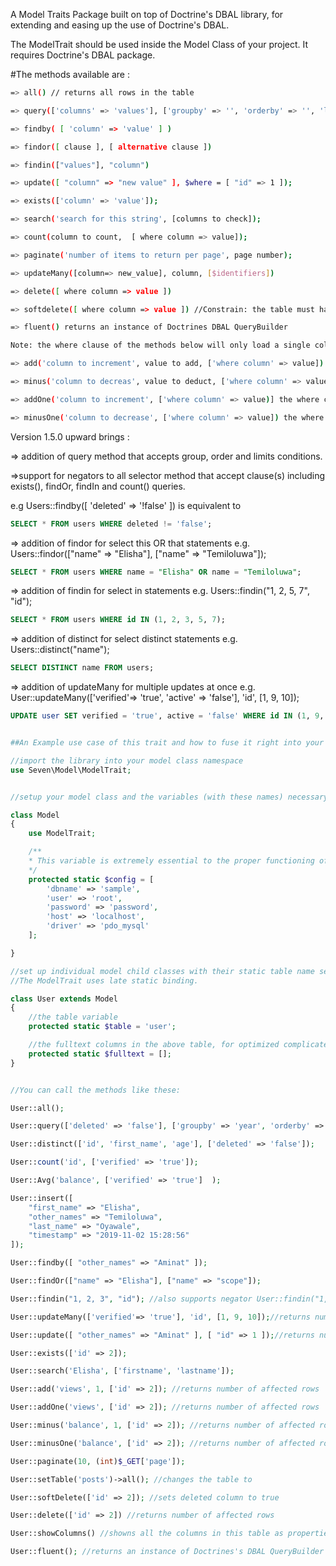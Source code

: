 A Model Traits Package built on top of Doctrine's DBAL library, for extending and easing up the use of Doctrine's DBAL.

The ModelTrait should be used inside the Model Class of your project. It requires Doctrine's DBAL package.



#The methods available are :

```bash
=> all() // returns all rows in the table 

=> query(['columns' => 'values'], ['groupby' => '', 'orderby' => '', 'limit' => 10]);

=> findby( [ 'column' => 'value' ] )

=> findor([ clause ], [ alternative clause ])

=> findin(["values"], "column")

=> update([ "column" => "new value" ], $where = [ "id" => 1 ]);

=> exists(['column' => 'value']);

=> search('search for this string', [columns to check]);

=> count(column to count,  [ where column => value]);

=> paginate('number of items to return per page', page number);

=> updateMany([column=> new_value], column, [$identifiers])

=> delete([ where column => value ])

=> softdelete([ where column => value ]) //Constrain: the table must have a deleted column , which will be set to true; else it will return a fatal error.

=> fluent() returns an instance of Doctrines DBAL QueryBuilder

Note: the where clause of the methods below will only load a single column condition i.e. "column = ?"

=> add('column to increment', value to add, ['where column' => value]) 

=> minus('column to decreas', value to deduct, ['where column' => value]) the where clause only loads a single "column = ?"

=> addOne('column to increment', ['where column' => value)] the where clause only loads a sing "column = ?"

=> minusOne('column to decrease', ['where column' => value]) the where clause only loads a sing "column = ?"

```

Version 1.5.0 upward brings :

=> addition of query method that accepts group, order and limits conditions.

=>support for negators to all selector method that accept clause(s) including exists(), findOr, findIn and count() queries.

e.g Users::findby([ 'deleted' => '!false' ]) is equivalent to 

```sql 
SELECT * FROM users WHERE deleted != 'false';
```

=> addition of findor for select this OR that statements
e.g. Users::findor(["name" => "Elisha"], ["name" => "Temiloluwa"]);
```sql 
SELECT * FROM users WHERE name = "Elisha" OR name = "Temiloluwa";
```

=> addition of findin for select in statements
e.g. Users::findin("1, 2, 5, 7", "id");
```sql 
SELECT * FROM users WHERE id IN (1, 2, 3, 5, 7);
```

=> addition of distinct for select distinct statements
e.g. Users::distinct("name");
```sql 
SELECT DISTINCT name FROM users;
```

=> addition of updateMany for multiple updates at once 
e.g. User::updateMany(['verified'=> 'true', 'active' => 'false'], 'id', [1, 9, 10]);
```sql 
UPDATE user SET verified = 'true', active = 'false' WHERE id IN (1, 9, 10);
```


```php

##An Example use case of this trait and how to fuse it right into your model classes is shown below:

//import the library into your model class namespace
use Seven\Model\ModelTrait;


//setup your model class and the variables (with these names) necessary for the trait

class Model
{
	use ModelTrait;

	/**
	* This variable is extremely essential to the proper functioning of the trait due to the underlying Doctrine DBAL package  
	*/
	protected static $config = [
		'dbname' => 'sample',
		'user' => 'root',
		'password' => 'password',
		'host' => 'localhost',
	    'driver' => 'pdo_mysql'
	];

}

//set up individual model child classes with their static table name set
//The ModelTrait uses late static binding.

class User extends Model
{
	//the table variable
	protected static $table = 'user';

	//the fulltext columns in the above table, for optimized complicated Match...Against Queries.
	protected static $fulltext = [];
}


//You can call the methods like these:

User::all();

User::query(['deleted' => 'false'], ['groupby' => 'year', 'orderby' => 'id', 'limit' => 10]);

User::distinct(['id', 'first_name', 'age'], ['deleted' => 'false']);

User::count('id', ['verified' => 'true']);

User::Avg('balance', ['verified' => 'true']  );

User::insert([
	"first_name" => "Elisha", 
	"other_names" => "Temiloluwa", 
	"last_name" => "Oyawale", 
	"timestamp" => "2019-11-02 15:28:56"
]);

User::findby([ "other_names" => "Aminat" ]);

User::findOr(["name" => "Elisha"], ["name" => "scope"]);

User::findin("1, 2, 3", "id"); //also supports negator User::findin("1, 2, 3", "!id") => means where id NOT IN (1, 2, 3)

User::updateMany(['verified'=> 'true'], 'id', [1, 9, 10]);//returns number of affected rows

User::update([ "other_names" => "Aminat" ], [ "id" => 1 ]);//returns number of affected rows

User::exists(['id' => 2]);

User::search('Elisha', ['firstname', 'lastname']);

User::add('views', 1, ['id' => 2]); //returns number of affected rows

User::addOne('views', ['id' => 2]); //returns number of affected rows

User::minus('balance', 1, ['id' => 2]); //returns number of affected rows

User::minusOne('balance', ['id' => 2]); //returns number of affected rows

User::paginate(10, (int)$_GET['page']);

User::setTable('posts')->all(); //changes the table to 

User::softDelete(['id' => 2]); //sets deleted column to true

User::delete(['id' => 2]) //returns number of affected rows

User::showColumns() //showns all the columns in this table as properties of the stdClass object

User::fluent(); //returns an instance of Doctrines's DBAL QueryBuilder
```